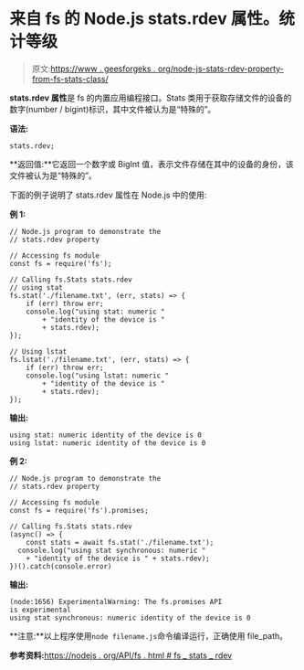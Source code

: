 # 来自 fs 的 Node.js stats.rdev 属性。统计等级

> 原文:[https://www . geesforgeks . org/node-js-stats-rdev-property-from-fs-stats-class/](https://www.geeksforgeeks.org/node-js-stats-rdev-property-from-fs-stats-class/)

**stats.rdev 属性**是 fs 的内置应用编程接口。Stats 类用于获取存储文件的设备的数字(number / bigint)标识，其中文件被认为是“特殊的”。

**语法:**

```
stats.rdev;
```

**返回值:**它返回一个数字或 BigInt 值，表示文件存储在其中的设备的身份，该文件被认为是“特殊的”。

下面的例子说明了 stats.rdev 属性在 Node.js 中的使用:

**例 1:**

```
// Node.js program to demonstrate the   
// stats.rdev property

// Accessing fs module
const fs = require('fs');

// Calling fs.Stats stats.rdev
// using stat
fs.stat('./filename.txt', (err, stats) => {
    if (err) throw err;
    console.log("using stat: numeric "
        + "identity of the device is " 
        + stats.rdev);
});

// Using lstat
fs.lstat('./filename.txt', (err, stats) => {
    if (err) throw err;
    console.log("using lstat: numeric "
        + "identity of the device is " 
        + stats.rdev);
});
```

**输出:**

```
using stat: numeric identity of the device is 0
using lstat: numeric identity of the device is 0

```

**例 2:**

```
// Node.js program to demonstrate the   
// stats.rdev property

// Accessing fs module
const fs = require('fs').promises;

// Calling fs.Stats stats.rdev
(async() => {
    const stats = await fs.stat('./filename.txt');
  console.log("using stat synchronous: numeric "
    + "identity of the device is " + stats.rdev);
})().catch(console.error)
```

**输出:**

```
(node:1656) ExperimentalWarning: The fs.promises API 
is experimental 
using stat synchronous: numeric identity of the device is 0

```

**注意:**以上程序使用`node filename.js`命令编译运行，正确使用 file_path。

**参考资料:**[https://nodejs . org/API/fs . html # fs _ stats _ rdev](https://nodejs.org/api/fs.html#fs_stats_rdev)